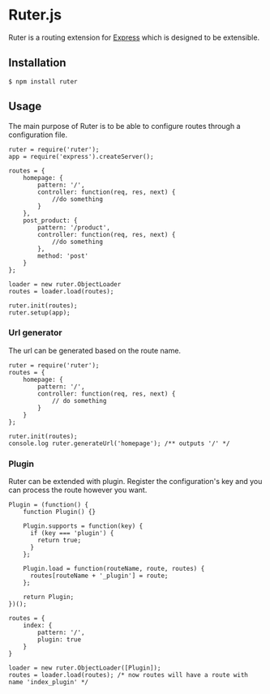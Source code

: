 # Ruter.js
Ruter is a routing extension for [Express](http://expressjs.com) which is designed to be extensible.

## Installation
`$ npm install ruter`

## Usage
The main purpose of Ruter is to be able to configure routes through a configuration file.

    ruter = require('ruter');
    app = require('express').createServer();

    routes = {
        homepage: {
            pattern: '/',
            controller: function(req, res, next) {
                //do something
            }
        },
        post_product: {
            pattern: '/product',
            controller: function(req, res, next) {
                //do something
            },
            method: 'post'
        }
    };

    loader = new ruter.ObjectLoader
    routes = loader.load(routes);

    ruter.init(routes);
    ruter.setup(app);

### Url generator
The url can be generated based on the route name.

    ruter = require('ruter');
    routes = {
        homepage: {
            pattern: '/',
            controller: function(req, res, next) {
                // do something
            }
        }
    };

    ruter.init(routes);
    console.log ruter.generateUrl('homepage'); /** outputs '/' */

### Plugin
Ruter can be extended with plugin. Register the configuration's key and you can process the route however you want.

    Plugin = (function() {
        function Plugin() {}

        Plugin.supports = function(key) {
          if (key === 'plugin') {
            return true;
          }
        };

        Plugin.load = function(routeName, route, routes) {
          routes[routeName + '_plugin'] = route;
        };

        return Plugin;
    })();

    routes = {
        index: {
            pattern: '/',
            plugin: true
        }
    }

    loader = new ruter.ObjectLoader([Plugin]);
    routes = loader.load(routes); /* now routes will have a route with name 'index_plugin' */
